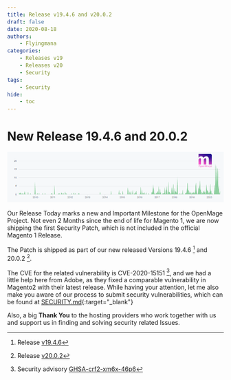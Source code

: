 ```yaml
---
title: Release v19.4.6 and v20.0.2
draft: false
date: 2020-08-18
authors:
    - Flyingmana
categories:
    - Releases v19
    - Releases v20
    - Security
tags:
    - Security
hide:
    - toc
---
```


# New Release 19.4.6 and 20.0.2

![Graph](../../assets/images/openmage_contributions_logo_2020_08.png)

Our Release Today marks a new and Important Milestone for the OpenMage Project.
Not even 2 Months since the end of life for Magento 1, we are now shipping the first Security Patch, which is not included in the official Magento 1 Release.

<!-- more -->

The Patch is shipped as part of our new released Versions 19.4.6 [^1] and 20.0.2 [^2].

The CVE for the related vulnerability is CVE-2020-15151 [^3], and we had a little help here from Adobe, as they fixed a comparable vulnerability in Magento2 with their latest release.
While having your attention, let me also make you aware of our process to submit security vulnerabilities, which can be found at [SECURITY.md](https://github.com/OpenMage/magento-lts/blob/main/.github/SECURITY.md){:target="_blank"}

Also, a big **Thank You** to the hosting providers who work together with us and support us in finding and solving security related Issues.

[^1]: Release [v19.4.6](https://github.com/OpenMage/magento-lts/releases/tag/v19.4.6)
[^2]: Release [v20.0.2](https://github.com/OpenMage/magento-lts/releases/tag/v20.0.2)
[^3]: Security advisory [GHSA-crf2-xm6x-46p6](https://github.com/advisories/GHSA-crf2-xm6x-46p6)
